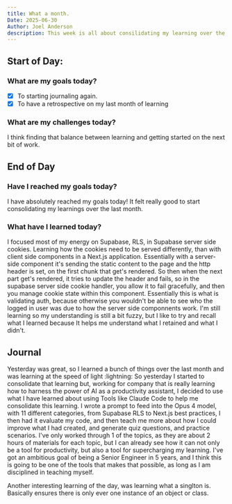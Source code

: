 ```yaml
---
title: What a month.
Date: 2025-06-30
Author: Joel Anderson
description: This week is all about consilidating my learning over the last month.
---
```


## Start of Day:

### What are my goals today?
- [x] To starting journaling again.
- [x] To have a retrospective on my last month of learning

### What are my challenges today?
I think finding that balance between learning and getting started on the next bit of work.

## End of Day

### Have I reached my goals today?
I have absolutely reached my goals today! It felt really good to start consolidating my learnings over the last month.

### What have I learned today?
I focused most of my energy on Supabase, RLS, in Supabase server side cookies. Learning how the cookies need to be served differently, than with client side components in a Next.js application. Essentially with a server-side component it's sending the static content to the page and the http header is set, on the first chunk that get's rendered. So then when the next part get's rendered, it tries to update the header and fails, so in the supabase server side cookie handler, you allow it to fail gracefully, and then you manage cookie state within this component. Essentially this is what is validating auth, because otherwise you wouldn't be able to see who the logged in user was due to how the server side componnents work.  I'm still learning so my understanding is still a bit fuzzy, but I like to try and recall what I learned because It helps me understand what I retained and what I didn't.

## Journal
Yesterday was great, so I learned a bunch of things over the last month and was learning at the speed of light :lightning: So yesterday I started to consolidate that learning but, working for company that is really learning how to harness the power of AI as a productivity assistant, I decided to use what I have learned about using Tools like Claude Code to help me consolidate this learning. I wrote a prompt to feed into the Opus 4 model, with 11 different categories, from Supabase RLS to Next.js best practices, I then had it evaluate my code, and then teach me more about how I could improve what I had created, and generate quiz questions, and practice scenarios.  I've only worked through 1 of the topics, as they are about 2 hours of materials for each topic, but I can already see how it can not only be a tool for productivity, but also a tool for supercharging my learning. I've got an ambitious goal of being a Senior Engineer in 5 years, and I think this is going to be one of the tools that makes that possible, as long as I am disciplined in teaching myself.

Another interesting learning of the day, was learning what a singlton is. Basically ensures there is only ever one instance of an object or class.
